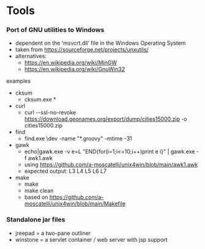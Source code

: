 # Tools
### Port of GNU utilities to Windows

* dependent on the ‘msvcrt.dll’ file in the Windows Operating System
* taken from https://sourceforge.net/projects/unxutils/
* alternatives:
  * https://en.wikipedia.org/wiki/MinGW
  * https://en.wikipedia.org/wiki/GnuWin32

examples
* cksum
  * cksum.exe *
* curl
  * curl --ssl-no-revoke https://download.geonames.org/export/dump/cities15000.zip -o cities15000.zip 
* find
  * find.exe \dev -name "*.groovy" -mtime -31
* gawk
  * echo|gawk.exe -v e=L "END{for(i=1;i<=10;i++)print e i}" | gawk.exe -f awk1.awk
  * using https://github.com/a-moscatelli/unix4win/blob/main/awk1.awk
  * expected output: L3 L4 L5 L6 L7
* make
  * make
  * make clean
  * based on https://github.com/a-moscatelli/unix4win/blob/main/Makefile
### Standalone jar files
* jreepad = a two-pane outliner
* winstone = a servlet container / web server with jsp support
